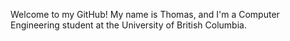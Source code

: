 Welcome to my GitHub! My name is Thomas, and I'm a Computer Engineering student at the University of British Columbia.
